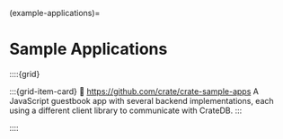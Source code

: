 (example-applications)=
# Sample Applications

::::{grid}

:::{grid-item-card}
:link: https://github.com/crate/crate-sample-apps
A JavaScript guestbook app with several backend implementations,
each using a different client library to communicate with CrateDB. 
:::

::::
